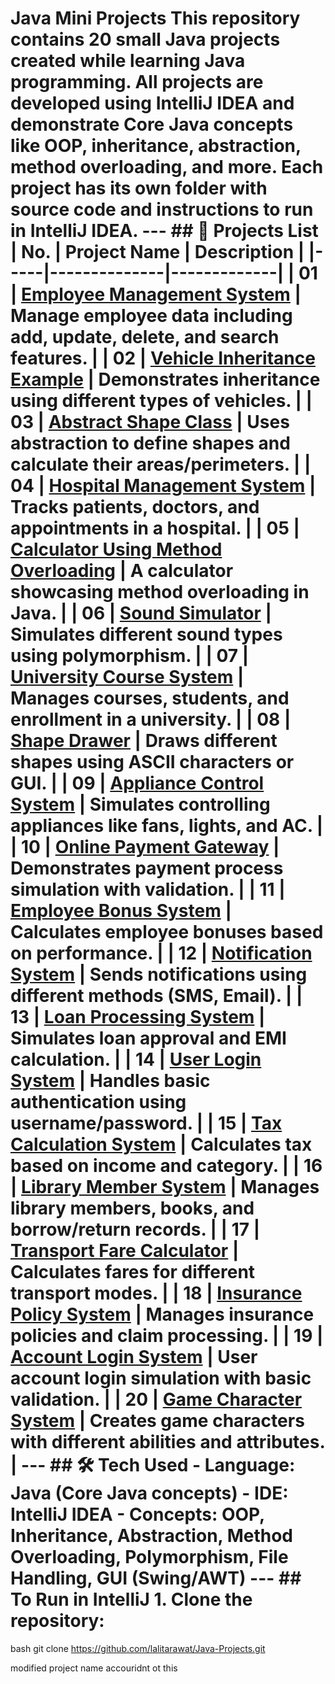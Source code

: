 # Java Mini Projects This repository contains **20 small Java projects** created while learning Java programming. All projects are developed using **IntelliJ IDEA** and demonstrate **Core Java concepts** like OOP, inheritance, abstraction, method overloading, and more. Each project has its own folder with source code and instructions to run in IntelliJ IDEA. --- ## 📂 Projects List | No. | Project Name | Description | |-----|--------------|-------------| | 01 | [Employee Management System](./Employee%20Management%20System) | Manage employee data including add, update, delete, and search features. | | 02 | [Vehicle Inheritance Example](./Vehicle%20Inheritance%20Example) | Demonstrates inheritance using different types of vehicles. | | 03 | [Abstract Shape Class](./Abstract%20Shape%20Class) | Uses abstraction to define shapes and calculate their areas/perimeters. | | 04 | [Hospital Management System](./Hospital%20Management%20System) | Tracks patients, doctors, and appointments in a hospital. | | 05 | [Calculator Using Method Overloading](./Calculator%20Using%20Method%20Overloading) | A calculator showcasing method overloading in Java. | | 06 | [Sound Simulator](./Sound%20Simulator) | Simulates different sound types using polymorphism. | | 07 | [University Course System](./University%20Course%20System) | Manages courses, students, and enrollment in a university. | | 08 | [Shape Drawer](./Shape%20Drawer) | Draws different shapes using ASCII characters or GUI. | | 09 | [Appliance Control System](./Appliance%20Control%20System) | Simulates controlling appliances like fans, lights, and AC. | | 10 | [Online Payment Gateway](./Online%20Payment%20Gateway) | Demonstrates payment process simulation with validation. | | 11 | [Employee Bonus System](./Employee%20Bonus%20System) | Calculates employee bonuses based on performance. | | 12 | [Notification System](./Notification%20System) | Sends notifications using different methods (SMS, Email). | | 13 | [Loan Processing System](./Loan%20Processing%20System) | Simulates loan approval and EMI calculation. | | 14 | [User Login System](./User%20Login%20System) | Handles basic authentication using username/password. | | 15 | [Tax Calculation System](./Tax%20Calculation%20System) | Calculates tax based on income and category. | | 16 | [Library Member System](./Library%20Member%20System) | Manages library members, books, and borrow/return records. | | 17 | [Transport Fare Calculator](./Transport%20Fare%20Calculator) | Calculates fares for different transport modes. | | 18 | [Insurance Policy System](./Insurance%20Policy%20System) | Manages insurance policies and claim processing. | | 19 | [Account Login System](./Account%20Login%20System) | User account login simulation with basic validation. | | 20 | [Game Character System](./Game%20Character%20System) | Creates game characters with different abilities and attributes. | --- ## 🛠 Tech Used - **Language:** Java (Core Java concepts) - **IDE:** IntelliJ IDEA - **Concepts:** OOP, Inheritance, Abstraction, Method Overloading, Polymorphism, File Handling, GUI (Swing/AWT) --- ## To Run in IntelliJ 1. **Clone the repository**:
bash
git clone https://github.com/lalitarawat/Java-Projects.git

modified project name accouridnt ot this
